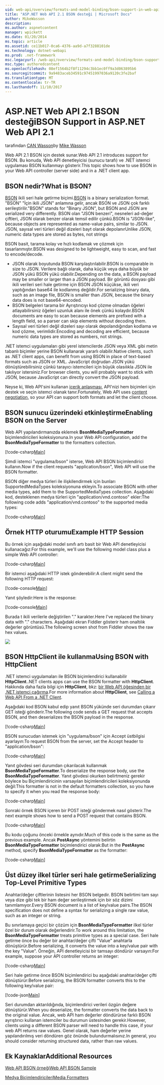 ```yaml
---
uid: web-api/overview/formats-and-model-binding/bson-support-in-web-api-21
title: "ASP.NET Web API 2.1 BSON desteği | Microsoft Docs"
author: MikeWasson
description: 
ms.author: aspnetcontent
manager: wpickett
ms.date: 01/20/2014
ms.topic: article
ms.assetid: ce11b017-0ca6-4376-aa9d-a7f3288101de
ms.technology: dotnet-webapi
ms.prod: .net-framework
msc.legacyurl: /web-api/overview/formats-and-model-binding/bson-support-in-web-api-21
msc.type: authoredcontent
ms.openlocfilehash: 08ef1564b2f8f11294c3bb1ec0ff9a3d063895b6
ms.sourcegitcommit: 9a9483aceb34591c97451997036a9120c3fe2baf
ms.translationtype: MT
ms.contentlocale: tr-TR
ms.lasthandoff: 11/10/2017
---
```

<a name="bson-support-in-aspnet-web-api-21"></a><span data-ttu-id="f7556-102">ASP.NET Web API 2.1 BSON desteği</span><span class="sxs-lookup"><span data-stu-id="f7556-102">BSON Support in ASP.NET Web API 2.1</span></span>
====================
<span data-ttu-id="f7556-103">tarafından [CAN Wasson](https://github.com/MikeWasson)</span><span class="sxs-lookup"><span data-stu-id="f7556-103">by [Mike Wasson](https://github.com/MikeWasson)</span></span>

<span data-ttu-id="f7556-104">Web API 2.1 BSON için destek sunar.</span><span class="sxs-lookup"><span data-stu-id="f7556-104">Web API 2.1 introduces support for BSON.</span></span> <span data-ttu-id="f7556-105">Bu konuda, Web API denetleyicisi (sunucu tarafı) ve .NET istemci uygulaması BSON kullanmayı gösterir.</span><span class="sxs-lookup"><span data-stu-id="f7556-105">This topic shows how to use BSON in your Web API controller (server side) and in a .NET client app.</span></span>

## <a name="what-is-bson"></a><span data-ttu-id="f7556-106">BSON nedir?</span><span class="sxs-lookup"><span data-stu-id="f7556-106">What is BSON?</span></span>

<span data-ttu-id="f7556-107">[BSON](http://bsonspec.org/) ikili seri hale getirme biçimi.</span><span class="sxs-lookup"><span data-stu-id="f7556-107">[BSON](http://bsonspec.org/) is a binary serialization format.</span></span> <span data-ttu-id="f7556-108">"BSON" "İçin ikili JSON" anlamına gelir, ancak BSON ve JSON çok farklı serileştirilir.</span><span class="sxs-lookup"><span data-stu-id="f7556-108">"BSON" stands for "Binary JSON", but BSON and JSON are serialized very differently.</span></span> <span data-ttu-id="f7556-109">BSON olan "JSON benzeri", nesneleri ad-değer çiftleri, JSON olarak benzer olarak temsil edilir çünkü.</span><span class="sxs-lookup"><span data-stu-id="f7556-109">BSON is "JSON-like", because objects are represented as name-value pairs, similar to JSON.</span></span> <span data-ttu-id="f7556-110">JSON, sayısal veri türleri değil dizeleri bayt olarak depolanır</span><span class="sxs-lookup"><span data-stu-id="f7556-110">Unlike JSON, numeric data types are stored as bytes, not strings</span></span>

<span data-ttu-id="f7556-111">BSON basit, tarama kolay ve hızlı kodlamak ve çözmek için tasarlanmıştır.</span><span class="sxs-lookup"><span data-stu-id="f7556-111">BSON was designed to be lightweight, easy to scan, and fast to encode/decode.</span></span>

- <span data-ttu-id="f7556-112">JSON olarak boyutunda BSON karşılaştırılabilir.</span><span class="sxs-lookup"><span data-stu-id="f7556-112">BSON is comparable in size to JSON.</span></span> <span data-ttu-id="f7556-113">Verilere bağlı olarak, daha küçük veya daha büyük bir JSON yükü BSON yükü olabilir.</span><span class="sxs-lookup"><span data-stu-id="f7556-113">Depending on the data, a BSON payload may be smaller or larger than a JSON payload.</span></span> <span data-ttu-id="f7556-114">Bir görüntü dosyası gibi ikili verileri seri hale getirme için BSON JSON küçükse, ikili veri yaptığından base64 ile kodlanmış değildir.</span><span class="sxs-lookup"><span data-stu-id="f7556-114">For serializing binary data, such as an image file, BSON is smaller than JSON, because the binary data does is not base64-encoded.</span></span>
- <span data-ttu-id="f7556-115">BSON belgeleri tarama bir Ayrıştırıcıyı kod çözme olmadan öğeleri atlayabilirsiniz öğeleri uzunluk alanı ile önek çünkü kolaydır.</span><span class="sxs-lookup"><span data-stu-id="f7556-115">BSON documents are easy to scan because elements are prefixed with a length field, so a parser can skip elements without decoding them.</span></span>
- <span data-ttu-id="f7556-116">Sayısal veri türleri değil dizeleri sayı olarak depolandığından kodlama ve kod çözme, verimlidir.</span><span class="sxs-lookup"><span data-stu-id="f7556-116">Encoding and decoding are efficient, because numeric data types are stored as numbers, not strings.</span></span>

<span data-ttu-id="f7556-117">.NET istemci uygulamaları gibi yerel istemcilerde JSON veya XML gibi metin tabanlı biçimler yerine BSON kullanarak yararlı olabilir.</span><span class="sxs-lookup"><span data-stu-id="f7556-117">Native clients, such as .NET client apps, can benefit from using BSON in place of text-based formats such as JSON or XML.</span></span> <span data-ttu-id="f7556-118">JavaScript doğrudan JSON yükü dönüştürebilirsiniz çünkü tarayıcı istemcileri için büyük olasılıkla JSON ile takılıyor istersiniz.</span><span class="sxs-lookup"><span data-stu-id="f7556-118">For browser clients, you will probably want to stick with JSON, because JavaScript can directly convert the JSON payload.</span></span>

<span data-ttu-id="f7556-119">Neyse ki, Web API'sini kullanan [içerik anlaşması](content-negotiation.md), API'nizi hem biçimleri için destek ve seçin istemci olanak tanır.</span><span class="sxs-lookup"><span data-stu-id="f7556-119">Fortunately, Web API uses [content negotiation](content-negotiation.md), so your API can support both formats and let the client choose.</span></span>

## <a name="enabling-bson-on-the-server"></a><span data-ttu-id="f7556-120">BSON sunucu üzerindeki etkinleştirme</span><span class="sxs-lookup"><span data-stu-id="f7556-120">Enabling BSON on the Server</span></span>

<span data-ttu-id="f7556-121">Web API yapılandırmanızda eklemek **BsonMediaTypeFormatter** biçimlendiricileri koleksiyonuna.</span><span class="sxs-lookup"><span data-stu-id="f7556-121">In your Web API configuration, add the **BsonMediaTypeFormatter** to the formatters collection.</span></span>

[!code-csharp[Main](bson-support-in-web-api-21/samples/sample1.cs)]

<span data-ttu-id="f7556-122">Şimdi istemci "uygulama/bson" isterse, Web API BSON biçimlendirici kullanın.</span><span class="sxs-lookup"><span data-stu-id="f7556-122">Now if the client requests "application/bson", Web API will use the BSON formatter.</span></span>

<span data-ttu-id="f7556-123">BSON diğer medya türleri ile ilişkilendirmek için bunları SupportedMediaTypes koleksiyonuna ekleyin.</span><span class="sxs-lookup"><span data-stu-id="f7556-123">To associate BSON with other media types, add them to the SupportedMediaTypes collection.</span></span> <span data-ttu-id="f7556-124">Aşağıdaki kod, desteklenen medya türleri için "application/vnd.contoso" ekler:</span><span class="sxs-lookup"><span data-stu-id="f7556-124">The following code adds "application/vnd.contoso" to the supported media types:</span></span>

[!code-csharp[Main](bson-support-in-web-api-21/samples/sample2.cs)]

## <a name="example-http-session"></a><span data-ttu-id="f7556-125">Örnek HTTP oturumu</span><span class="sxs-lookup"><span data-stu-id="f7556-125">Example HTTP Session</span></span>

<span data-ttu-id="f7556-126">Bu örnek için aşağıdaki model sınıfı artı basit bir Web API denetleyicisi kullanacağız:</span><span class="sxs-lookup"><span data-stu-id="f7556-126">For this example, we'll use the following model class plus a simple Web API controller:</span></span>

[!code-csharp[Main](bson-support-in-web-api-21/samples/sample3.cs)]

<span data-ttu-id="f7556-127">Bir istemci aşağıdaki HTTP istek gönderebilir:</span><span class="sxs-lookup"><span data-stu-id="f7556-127">A client might send the following HTTP request:</span></span>

[!code-console[Main](bson-support-in-web-api-21/samples/sample4.cmd)]

<span data-ttu-id="f7556-128">Yanıt şöyledir:</span><span class="sxs-lookup"><span data-stu-id="f7556-128">Here is the response:</span></span>

[!code-console[Main](bson-support-in-web-api-21/samples/sample5.cmd)]

<span data-ttu-id="f7556-129">Burada t ikili verilerle değiştirilen &quot;.&quot; karakter.</span><span class="sxs-lookup"><span data-stu-id="f7556-129">Here I've replaced the binary data with &quot;.&quot; characters.</span></span> <span data-ttu-id="f7556-130">Aşağıdaki ekran Fiddler gösterir ham onaltılık değerler görüntüsü.</span><span class="sxs-lookup"><span data-stu-id="f7556-130">The following screen shot from Fiddler shows the raw hex values.</span></span>

[![](bson-support-in-web-api-21/_static/image2.png)](bson-support-in-web-api-21/_static/image1.png)

## <a name="using-bson-with-httpclient"></a><span data-ttu-id="f7556-131">BSON HttpClient ile kullanma</span><span class="sxs-lookup"><span data-stu-id="f7556-131">Using BSON with HttpClient</span></span>

<span data-ttu-id="f7556-132">.NET istemci uygulamaları ile BSON biçimlendirici kullanabilir **HttpClient**.</span><span class="sxs-lookup"><span data-stu-id="f7556-132">.NET clients apps can use the BSON formatter with **HttpClient**.</span></span> <span data-ttu-id="f7556-133">Hakkında daha fazla bilgi için **HttpClient**, bkz: [bir Web API öğesinden bir .NET istemci çağırma](../advanced/calling-a-web-api-from-a-net-client.md).</span><span class="sxs-lookup"><span data-stu-id="f7556-133">For more information about **HttpClient**, see [Calling a Web API From a .NET Client](../advanced/calling-a-web-api-from-a-net-client.md).</span></span>

<span data-ttu-id="f7556-134">Aşağıdaki kod BSON kabul edip yanıt BSON yükünde seri durumdan çıkarır GET isteği gönderir.</span><span class="sxs-lookup"><span data-stu-id="f7556-134">The following code sends a GET request that accepts BSON, and then deserializes the BSON payload in the response.</span></span>

[!code-csharp[Main](bson-support-in-web-api-21/samples/sample6.cs)]

<span data-ttu-id="f7556-135">BSON sunucudan istemek için "uygulama/bson" için Accept üstbilgisi ayarlayın:</span><span class="sxs-lookup"><span data-stu-id="f7556-135">To request BSON from the server, set the Accept header to "application/bson":</span></span>

[!code-csharp[Main](bson-support-in-web-api-21/samples/sample7.cs)]

<span data-ttu-id="f7556-136">Yanıt gövdesi seri durumdan çıkarılacak kullanmak **BsonMediaTypeFormatter**.</span><span class="sxs-lookup"><span data-stu-id="f7556-136">To deserialize the response body, use the **BsonMediaTypeFormatter**.</span></span> <span data-ttu-id="f7556-137">Yanıt gövdesi okurken belirtmeniz gerekir böylece bu Biçimlendiricinin varsayılan biçimlendiricileri koleksiyonunda değil:</span><span class="sxs-lookup"><span data-stu-id="f7556-137">This formatter is not in the default formatters collection, so you have to specify it when you read the response body:</span></span>

[!code-csharp[Main](bson-support-in-web-api-21/samples/sample8.cs)]

<span data-ttu-id="f7556-138">Sonraki örnek BSON içeren bir POST isteği göndermek nasıl gösterir.</span><span class="sxs-lookup"><span data-stu-id="f7556-138">The next example shows how to send a POST request that contains BSON.</span></span>

[!code-csharp[Main](bson-support-in-web-api-21/samples/sample9.cs)]

<span data-ttu-id="f7556-139">Bu kodu çoğunu önceki örnekle aynıdır.</span><span class="sxs-lookup"><span data-stu-id="f7556-139">Much of this code is the same as the previous example.</span></span> <span data-ttu-id="f7556-140">Ancak **PostAsync** yöntemini belirtin **BsonMediaTypeFormatter** biçimlendirici olarak:</span><span class="sxs-lookup"><span data-stu-id="f7556-140">But in the **PostAsync** method, specify **BsonMediaTypeFormatter** as the formatter:</span></span>

[!code-csharp[Main](bson-support-in-web-api-21/samples/sample10.cs)]

## <a name="serializing-top-level-primitive-types"></a><span data-ttu-id="f7556-141">Üst düzey ilkel türler seri hale getirme</span><span class="sxs-lookup"><span data-stu-id="f7556-141">Serializing Top-Level Primitive Types</span></span>

<span data-ttu-id="f7556-142">Anahtar/değer çiftlerinin listesini her BSON belgedir. BSON belirtimi tam sayı veya dize gibi tek bir ham değer serileştirmek için bir söz dizimi tanımlamıyor.</span><span class="sxs-lookup"><span data-stu-id="f7556-142">Every BSON document is a list of key/value pairs.The BSON specification does not define a syntax for serializing a single raw value, such as an integer or string.</span></span>

<span data-ttu-id="f7556-143">Bu sınırlamaya geçici bir çözüm için **BsonMediaTypeFormatter** ilkel türler özel bir durum olarak değerlendirir.</span><span class="sxs-lookup"><span data-stu-id="f7556-143">To work around this limitation, the **BsonMediaTypeFormatter** treats primitive types as a special case.</span></span> <span data-ttu-id="f7556-144">Seri hale getirme önce bu değer bir anahtar/değer çifti "Value" anahtarla dönüştürür.</span><span class="sxs-lookup"><span data-stu-id="f7556-144">Before serializing, it converts the value into a key/value pair with the key "Value".</span></span> <span data-ttu-id="f7556-145">Örneğin, API denetleyicisi bir tamsayı döndürür varsayın:</span><span class="sxs-lookup"><span data-stu-id="f7556-145">For example, suppose your API controller returns an integer:</span></span>

[!code-csharp[Main](bson-support-in-web-api-21/samples/sample11.cs)]

<span data-ttu-id="f7556-146">Seri hale getirme önce BSON biçimlendirici bu aşağıdaki anahtar/değer çifti dönüştürür:</span><span class="sxs-lookup"><span data-stu-id="f7556-146">Before serializing, the BSON formatter converts this to the following key/value pair:</span></span>

[!code-json[Main](bson-support-in-web-api-21/samples/sample12.json)]

<span data-ttu-id="f7556-147">Seri durumdan aktarıldığında, biçimlendirici verileri özgün değere dönüştürür.</span><span class="sxs-lookup"><span data-stu-id="f7556-147">When you deserialize, the formatter converts the data back to the original value.</span></span> <span data-ttu-id="f7556-148">Ancak, web API ham değerler döndürürse farklı BSON ayrıştırıcı kullanan istemciler bu durumun üstesinden gerekir.</span><span class="sxs-lookup"><span data-stu-id="f7556-148">However, clients using a different BSON parser will need to handle this case, if your web API returns raw values.</span></span> <span data-ttu-id="f7556-149">Genel olarak, ham değerler yerine yapılandırılmış veri döndüren göz önünde bulundurmalısınız.</span><span class="sxs-lookup"><span data-stu-id="f7556-149">In general, you should consider returning structured data, rather than raw values.</span></span>

## <a name="additional-resources"></a><span data-ttu-id="f7556-150">Ek Kaynaklar</span><span class="sxs-lookup"><span data-stu-id="f7556-150">Additional Resources</span></span>

[<span data-ttu-id="f7556-151">Web API BSON örneği</span><span class="sxs-lookup"><span data-stu-id="f7556-151">Web API BSON Sample</span></span>](https://aspnet.codeplex.com/SourceControl/latest#Samples/WebApi/BSONSample/)

[<span data-ttu-id="f7556-152">Medya Biçimlendiricileri</span><span class="sxs-lookup"><span data-stu-id="f7556-152">Media Formatters</span></span>](media-formatters.md)
